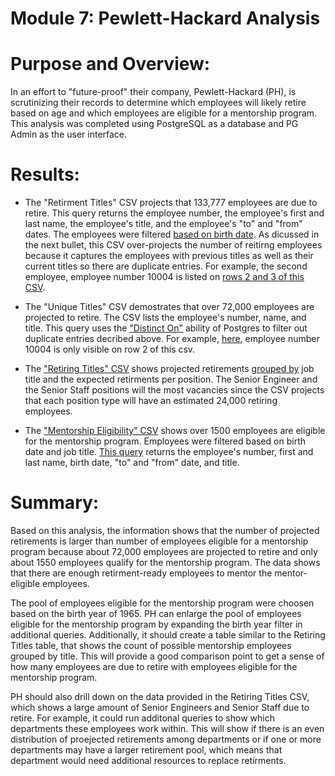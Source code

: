 # Module 7: Pewlett-Hackard Analysis

# Purpose and Overview:
In an effort to "future-proof" their company, Pewlett-Hackard (PH), is scrutinizing their records to determine which employees will likely retire based on age and which employees are eligible for a mentorship program.  This analysis was completed using PostgreSQL as a database and PG Admin as the user interface.

# Results: 

* The "Retirment Titles" CSV projects that 133,777 employees are due to retire.  This query returns the employee number, the employee's first and last name, the employee's title, and the employee's "to" and "from" dates.  The employees were filtered [based on birth date](https://github.com/laurlen2112/Pewlett-Hackard-Analysis/blob/main/resources/del_1_retirement_code.png).  As dicussed in the next bullet, this CSV over-projects the number of reitirng employees because it captures the employees with previous titles as well as their current titles so there are duplicate entries.  For example, the second employee, employee number 10004 is listed on [rows 2 and 3 of this CSV](https://github.com/laurlen2112/Pewlett-Hackard-Analysis/blob/main/resources/retirement_titles_CSV.png).

* The "Unique Titles" CSV demostrates that over 72,000 employees are projected to retire.  The CSV lists the employee's number, name, and title.  This query uses the ["Distinct On"](https://github.com/laurlen2112/Pewlett-Hackard-Analysis/blob/main/resources/del_%201_unique_titles_code.png) ability of Postgres to filter out duplicate entries decribed above.  For example, [here](https://github.com/laurlen2112/Pewlett-Hackard-Analysis/blob/main/resources/unique_titles_csv.png), employee number 10004 is only visible on row 2 of this csv.

* The ["Retiring Titles" CSV](https://github.com/laurlen2112/Pewlett-Hackard-Analysis/blob/main/resources/retiring%20titles.png) shows projected retirements [grouped by](https://github.com/laurlen2112/Pewlett-Hackard-Analysis/blob/main/resources/del_1_count_code.png) job title and the expected retirments per position.  The Senior Engineer and the Senior Staff positions will the most vacancies since the CSV projects that each position type will have an estimated 24,000 retiring employees.

* The ["Mentorship Eligibility" CSV](https://github.com/laurlen2112/Pewlett-Hackard-Analysis/blob/main/resources/mentorship_elig.png) shows over 1500 employees are eligible for the mentorship program.  Employees were filtered based on birth date and job title.  [This query](https://github.com/laurlen2112/Pewlett-Hackard-Analysis/blob/main/resources/del_2_code.png) returns the employee's number, first and last name, birth date, "to" and "from" date, and title.  


# Summary:

Based on this analysis, the information shows that the number of projected retirements is larger than number of employees eligible for a mentorship program because about 72,000 employees are projected to retire and only about 1550 employees qualify for the mentorship program.  The data shows that there are enough retirment-ready employees to mentor the mentor-eligible employees.

The pool of employees eligible for the mentorship program were choosen based on the birth year of 1965.  PH can enlarge the pool of employees eligible for the mentorship program by expanding the birth year filter in additional queries.  Additionally, it should create a table similar to the Retiring Titles table, that shows the count of possible mentorship employees grouped by title.  This will provide a good comparison point to get a sense of how many employees are due to retire with employees eligible for the mentorship program. 

PH should also drill down on the data provided in the Retiring Titles CSV, which shows a large amount of Senior Engineers and Senior Staff due to retire. For example, it could run additonal queries to show which departments these employees work within.  This will show if there is an even distribution of proejected retirements among departments or if one or more departments may have a larger retirement pool, which means that department would need additional resources to replace retirments.  
